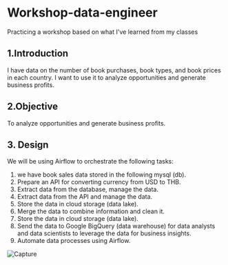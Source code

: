
# Workshop-data-engineer

Practicing a workshop based on what I've learned from my classes

## 1.Introduction
I have data on the number of book purchases, book types, and book prices in each country. I want to use it to analyze opportunities and generate business profits.
##  2.Objective
To analyze opportunities and generate business profits.
## 3. Design
We will be using Airflow to orchestrate the following tasks:

1. we have book sales data stored in the following mysql (db).
2. Prepare an API for converting currency from USD to THB.
3. Extract data from the database, manage the data.
4. Extract data from the API and manage the data.
5. Store the data in cloud storage (data lake).
6. Merge the data to combine information and clean it.
7. Store the data in cloud storage (data lake).
8. Send the data to Google BigQuery (data warehouse) for data analysts and data scientists to leverage the data for business insights.
9. Automate data processes using Airflow. 

![Capture](https://github.com/mphothanachai/Workshop-data-engineer-/assets/137395742/6f26e6e4-61ff-4b15-ad1e-ebcf956278c1)
